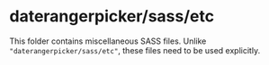 # daterangerpicker/sass/etc

This folder contains miscellaneous SASS files. Unlike `"daterangerpicker/sass/etc"`, these files
need to be used explicitly.
